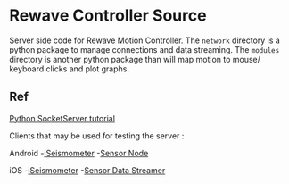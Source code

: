 Rewave Controller Source
========================


Server side code for Rewave Motion Controller. The `network` directory is a python package to manage connections and data streaming. The `modules` directory is another python package than will map motion to mouse/ keyboard clicks and plot graphs. 


Ref
---
[Python SocketServer tutorial][5]

Clients that may be used for testing the server : 

Android
-[iSeismometer][1]
-[Sensor Node][2]

iOS
-[iSeismometer][3]
-[Sensor Data Streamer][4]


[1]:https://play.google.com/store/apps/details?id=com.objectgraph.iSeismometer&hl=en
[2]:https://play.google.com/store/apps/details?id=com.mscino.sensornode
[3]:https://itunes.apple.com/us/app/iseismometer/id304190739
[4]:https://itunes.apple.com/us/app/sensor-data-streamer/id608278214?mt=8
[5]:http://pymotw.com/2/SocketServer/